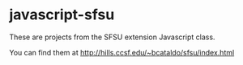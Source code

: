 # javascript-sfsu
These are projects from the SFSU extension Javascript class.

You can find them at http://hills.ccsf.edu/~bcataldo/sfsu/index.html
